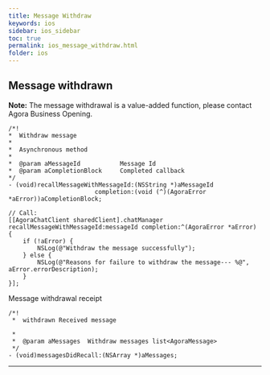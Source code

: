 ```yaml
---
title: Message Withdraw
keywords: ios
sidebar: ios_sidebar
toc: true
permalink: ios_message_withdraw.html
folder: ios
---
```


## Message withdrawn

**Note:** The message withdrawal is a value-added function, please contact Agora Business Opening.

``` objc
/*!
*  Withdraw message
*
*  Asynchronous method
*
*  @param aMessageId           Message Id
*  @param aCompletionBlock     Completed callback
*/
- (void)recallMessageWithMessageId:(NSString *)aMessageId
                        completion:(void (^)(AgoraError *aError))aCompletionBlock;
           
// Call:
[[AgoraChatClient sharedClient].chatManager recallMessageWithMessageId:messageId completion:^(AgoraError *aError) {
    if (!aError) {
        NSLog(@"Withdraw the message successfully");
    } else {
        NSLog(@"Reasons for failure to withdraw the message--- %@", aError.errorDescription);
    }
}];
```

Message withdrawal receipt

``` objc
/*!
 *  withdrawn Received message 

 *
 *  @param aMessages  Withdraw messages list<AgoraMessage>
 */
- (void)messagesDidRecall:(NSArray *)aMessages;
```


------------------------------------------------------------------------


